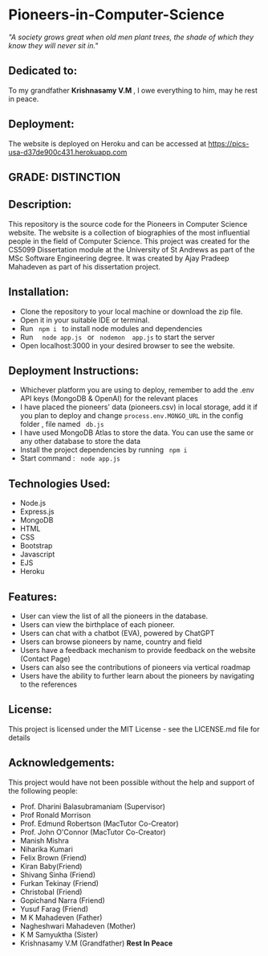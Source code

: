# Pioneers-in-Computer-Science

<em>"A society grows great when old men plant trees, the shade of which they know they will never sit in." </em>

## Dedicated to:

To my grandfather <strong> Krishnasamy V.M </strong>, I owe everything to him, may he rest in peace.

## Deployment:

The website is deployed on Heroku and can be accessed at https://pics-usa-d37de900c431.herokuapp.com

## GRADE: DISTINCTION

## Description:

This repository is the source code for the Pioneers in Computer Science website. The website is a collection of biographies of the most influential people in the field of Computer Science. This project was created for the CS5099 Dissertation module at the University of St Andrews as part of the MSc Software Engineering degree.
It was created by Ajay Pradeep Mahadeven as part of his dissertation project.

## Installation:

<ul>
<li> Clone the repository to your local machine or download the zip file. </li>
<li> Open it in your suitable IDE or terminal. </li>
<li> Run <code> npm i </code> to install node modules and dependencies </li>
<li> Run <code>  node app.js </code> or  <code> nodemon  app.js</code> to start the server </li>
<li> Open localhost:3000  in your desired browser to see the website.</li>
</ul>

## Deployment Instructions:

<ul>
<li> Whichever platform you are using to deploy, remember to add the .env API keys (MongoDB & OpenAI) for the relevant places </li>
<li> I have placed the pioneers' data (pioneers.csv) in local storage, add it if you plan to deploy and change <code>process.env.MONGO_URL</code> in the config folder , file named <code> db.js </code> </li>
<li> I have used MongoDB Atlas to store the data. You can use the same or any other database to store the data </li>
<li> Install the project dependencies by running <code> npm i</code> </li>
<li> Start command : <code> node app.js </code></li>
</ul>

## Technologies Used:

<ul>
<li> Node.js </li>
<li> Express.js </li>
<li> MongoDB </li>
<li> HTML </li>
<li> CSS </li>
<li> Bootstrap </li>
<li> Javascript </li>
<li> EJS </li>
<li> Heroku </li>
</ul>

## Features:

<ul>
<li> User can view the list of all the pioneers in the database. </li>
<li> Users can view the birthplace of each pioneer. </li>
<li> Users can chat with a chatbot (EVA), powered by ChatGPT </li>
<li> Users can browse  pioneers by name, country and field </li>
<li> Users have a feedback mechanism to provide feedback on the website (Contact Page) </li>
<li> Users can also see the contributions of pioneers via vertical roadmap </li>
<li> Users have the ability to further learn about the pioneers by navigating to the references </li>
</ul>

## License:

This project is licensed under the MIT License - see the LICENSE.md file for details

## Acknowledgements:

This project would have not been possible without the help and support of the following people:

<ul>
<li> Prof. Dharini Balasubramaniam (Supervisor) </li>
<li> Prof Ronald Morrison </li>
<li> Prof. Edmund Robertson (MacTutor Co-Creator) </li>
<li> Prof. John O'Connor (MacTutor Co-Creator) </li>
<li> Manish Mishra </li>
<li> Niharika Kumari </li>
<li> Felix Brown (Friend)</li>
<li> Kiran Baby(Friend)</li>
<li> Shivang Sinha (Friend)</li>
<li> Furkan Tekinay (Friend)</li>
<li> Christobal (Friend)</li>
<li> Gopichand Narra (Friend)</li>
<li> Yusuf Farag (Friend)</li>
<li> M K Mahadeven (Father)</li>
<li> Nagheshwari Mahadeven (Mother)</li>
<li> K M Samyuktha (Sister)</li>
<li> Krishnasamy V.M (Grandfather) <strong>Rest In Peace</strong></li>
</ul>
